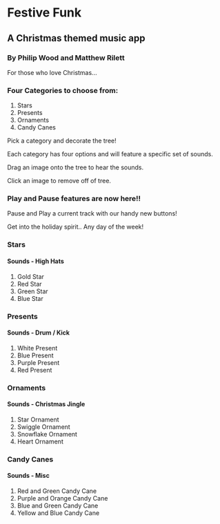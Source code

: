 # Festive Funk

## A Christmas themed music app

### By Philip Wood and Matthew Rilett

For those who love Christmas...

### Four Categories to choose from:

<ol>
    <li>Stars</li>
    <li>Presents</li>
    <li>Ornaments</li>
    <li>Candy Canes</li>
</ol>

Pick a category and decorate the tree!

Each category has four options and will feature a specific set of sounds.

Drag an image onto the tree to hear the sounds.

Click an image to remove off of tree.

### Play and Pause features are now here!!

Pause and Play a current track with our handy new buttons!

Get into the holiday spirit.. Any day of the week!

### Stars
#### Sounds - High Hats

<ol>
    <li>Gold Star</li>
    <li>Red Star</li>
    <li>Green Star</li>
    <li>Blue Star</li>
</ol>

### Presents
#### Sounds - Drum / Kick

<ol>
    <li>White Present</li>
    <li>Blue Present</li>
    <li>Purple Present</li>
    <li>Red Present</li>
</ol>

### Ornaments
#### Sounds - Christmas Jingle

<ol>
    <li>Star Ornament</li>
    <li>Swiggle Ornament</li>
    <li>Snowflake Ornament</li>
    <li>Heart Ornament</li>
</ol>

### Candy Canes
#### Sounds - Misc

<ol>
    <li>Red and Green Candy Cane</li>
    <li>Purple and Orange Candy Cane</li>
    <li>Blue and Green Candy Cane</li>
    <li>Yellow and Blue Candy Cane</li>
</ol>






